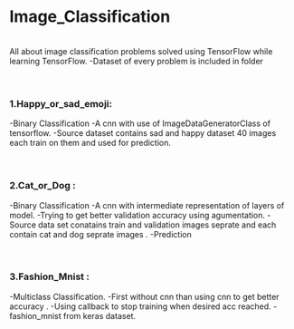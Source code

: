 # Image_Classification
<br>
All about image classification problems solved using TensorFlow while learning TensorFlow.
-Dataset of every problem is included in folder

<br>
<br>
<br>
<h3> 1.Happy_or_sad_emoji: </h3> 
-Binary Classification
-A cnn with use of ImageDataGeneratorClass of tensorflow.
-Source dataset contains sad and happy dataset 40 images each train on them and used for prediction.
 <br>
 <br>
 <br>
<h3>  2.Cat_or_Dog :</h3> 
-Binary Classification
-A cnn with intermediate  representation of layers of model.
-Trying to get better validation accuracy using agumentation.
-Source data set conatains train and validation images seprate and each contain cat and dog seprate images .
-Prediction
<br>
<br>
<br>
<h3>  3.Fashion_Mnist :</h3> 
-Multiclass Classification.
-First without cnn than using cnn to get better accuracy .
-Using callback to stop training when desired acc reached.
-fashion_mnist from keras dataset.
